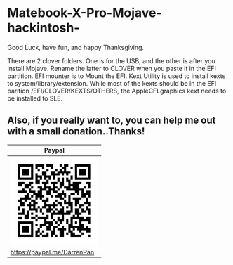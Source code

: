 # Matebook-X-Pro-Mojave-hackintosh-
Good Luck, have fun, and happy Thanksgiving. 

There are 2 clover folders. One is for the USB, and the other is after you install Mojave. Rename the latter to CLOVER when you paste it in the EFI partition. 
EFI mounter is to Mount the EFI.
Kext Utility is used to install kexts to system/library/extension. While most of the kexts should be in the EFI parition /EFI/CLOVER/KEXTS/OTHERS, the AppleCFLgraphics kext needs to be installed to SLE. 

## Also, if you really want to, you can help me out with a small donation..Thanks!
| Paypal | 
| ------------- | 
| ![Preview](https://github.com/Darrenpan20/Matebook-X-Pro-Mojave-hackintosh-/blob/master/paypal.jpg) |
| https://paypal.me/DarrenPan |


   
